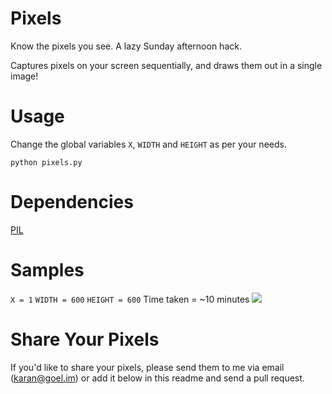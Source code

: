 Pixels
======

Know the pixels you see. A lazy Sunday afternoon hack.

Captures pixels on your screen sequentially, and draws them out in a single image!

Usage
======

Change the global variables `X`, `WIDTH` and `HEIGHT` as per your needs.

    python pixels.py
    
Dependencies
===========

[PIL](http://effbot.org/zone/pil-index.htm)

Samples
========

`X = 1` `WIDTH = 600` `HEIGHT = 600`
Time taken = ~10 minutes
![](https://raw.github.com/thekarangoel/Pixels/master/pixel.png)

Share Your Pixels
==========

If you'd like to share your pixels, please send them to me via email (karan@goel.im) or add it below in this readme and send a pull request.
